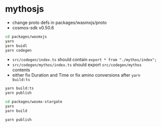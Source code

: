 # mythosjs


* change proto defs in packages/wasmxjs/proto
* cosmos-sdk v0.50.6

```bash
cd packages/wasmxjs
yarn
yarn buidl
yarn codegen
```

* `src/codegen/index.ts` should contain `export * from "./mythos/index";`
* `src/codegen/mythos/index.ts` should export `src/codegen/mythos` contents
* either fix Duration and Time or fix amino conversions after `yarn build:ts`

```bash
yarn build:ts
yarn publish
```

```bash
cd packages/wasmx-stargate
yarn
yarn build

yarn publish
```
